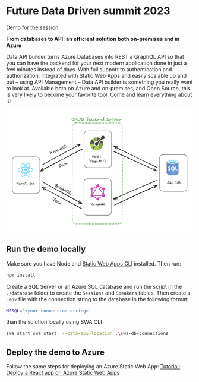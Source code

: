 # Future Data Driven summit 2023

Demo for the session 

**From databases to API: an efficient solution both on-premises and in Azure**

Data API builder turns Azure Databases into REST a GraphQL API so that you can have the backend for your next modern application done in just a few minutes instead of days. With full support to authentication and authorization, integrated with Static Web Apps and easily scalable up and out – using API Management – Data API builder is something you really want to look at. Available both on Azure and on-premises, and Open Source, this is very likely to become your favorite tool. Come and learn everything about it!

![Architecture Diagram](./docs/react-dab-sql.png)

## Run the demo locally

Make sure you have Node and [Static Web Apps CLI](https://azure.github.io/static-web-apps-cli/docs/use/install) installed. Then run:

```bash
npm install
```

Create a SQL Server or an Azure SQL database and run the script in the `./database` folder to create the `Sessions` and `Speakers` tables. Then create a `.env` file with the connection string to the database in the following format:

```bash
MSSQL='<your connection string>'
```

than the solution locally using SWA CLI

```bash
swa start swa start  --data-api-location .\swa-db-connections
```

## Deploy the demo to Azure

Follow the same steps for deploying an Azure Static Web App: [Tutorial: Deploy a React app on Azure Static Web Apps](https://learn.microsoft.com/en-us/azure/static-web-apps/deploy-react?pivots=github)